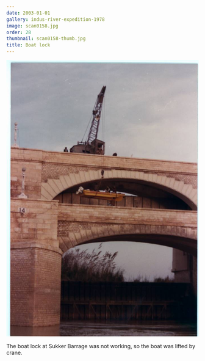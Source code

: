```yaml
---
date: 2003-01-01
gallery: indus-river-expedition-1978
image: scan0158.jpg
order: 28
thumbnail: scan0158-thumb.jpg
title: Boat lock
---
```


![Boat lock](./scan0158.jpg)

The boat lock at Sukker Barrage was not working, so the boat was lifted by crane.